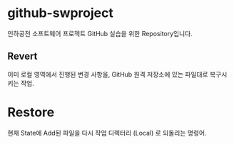# github-swproject
인하공전 소프트웨어 프로젝트 GitHub 실습을 위한 Repository입니다.

## Revert
이미 로컬 영역에서 진행된 변경 사항을, GitHub 원격 저장소에 있는 파일대로 복구시키는 작업.

# Restore
현재 State에 Add된 파일을 다시 작업 디렉터리 (Local) 로 되돌리는 명령어.